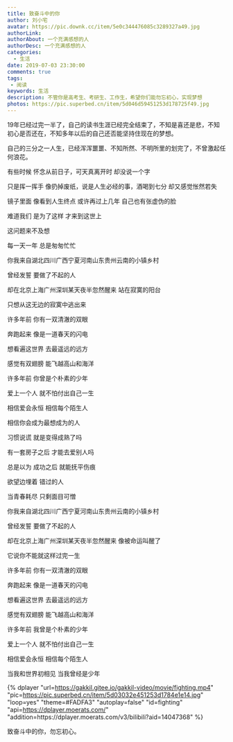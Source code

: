 ```yaml
---
title: 致奋斗中的你
author: 刘小宅
avatar: https://pic.downk.cc/item/5e0c344476085c3289327a49.jpg
authorLink: 
authorAbout: 一个充满感想的人
authorDesc: 一个充满感想的人
categories:
  - 生活
date: 2019-07-03 23:30:00
comments: true
tags: 
 - 阅读
keywords: 生活
description: 不管你是高考生、考研生、工作生，希望你们能勿忘初心，实现梦想
photos: https://pic.superbed.cn/item/5d046d59451253d178725f49.jpg
---
```


19年已经过完一半了，自己的读书生涯已经完全结束了，不知是喜还是悲，不知初心是否还在，不知多年以后的自己还否能坚持住现在的梦想。

自己的三分之一人生，已经浑浑噩噩、不知所然、不明所里的划完了，不曾激起任何浪花。

有些时候 怀念从前日子，可天真离开时 却没说一个字

只是挥一挥手 像扔掉废纸，说是人生必经的事，酒喝到七分 却又感觉怅然若失

镜子里面 像看到人生终点 或许再过上几年 自己也有张虚伪的脸

难道我们 是为了这样 才来到这世上

这问题来不及想

每一天一年 总是匆匆忙忙

你我来自湖北四川广西宁夏河南山东贵州云南的小镇乡村

曾经发誓 要做了不起的人

却在北京上海广州深圳某天夜半忽然醒来 站在寂寞的阳台

只想从这无边的寂寞中逃出来

许多年前 你有一双清澈的双眼

奔跑起来 像是一道春天的闪电

想看遍这世界 去最遥远的远方

感觉有双翅膀 能飞越高山和海洋

许多年前 你曾是个朴素的少年

爱上一个人 就不怕付出自己一生

相信爱会永恒 相信每个陌生人

相信你会成为最想成为的人

习惯说谎 就是变得成熟了吗

有一套房子之后 才能去爱别人吗



总是以为 成功之后 就能抚平伤痕

欲望边埋着 错过的人

当青春耗尽 只剩面目可憎

你我来自湖北四川广西宁夏河南山东贵州云南的小镇乡村

曾经发誓 要做了不起的人

却在北京上海广州深圳某天夜半忽然醒来 像被命运叫醒了

它说你不能就这样过完一生

许多年前 你有一双清澈的双眼

奔跑起来 像是一道春天的闪电

想看遍这世界 去最遥远的远方

感觉有双翅膀 能飞越高山和海洋

许多年前 我曾是个朴素的少年

爱上一个人 就不怕付出自己一生

相信爱会永恒 相信每个陌生人

当我和世界初相见 当我曾经是少年



{% dplayer "url=https://gakkil.gitee.io/gakkil-video/movie/fighting.mp4"  "pic=https://pic.superbed.cn/item/5d03032e451253d1784e1e14.jpg" "loop=yes" "theme=#FADFA3" "autoplay=false" "id=fighting" "api=https://dplayer.moerats.com/"   "addition=https:\/\/dplayer.moerats.com\/v3\/bilibili?aid=14047368" %}



致奋斗中的你，勿忘初心。